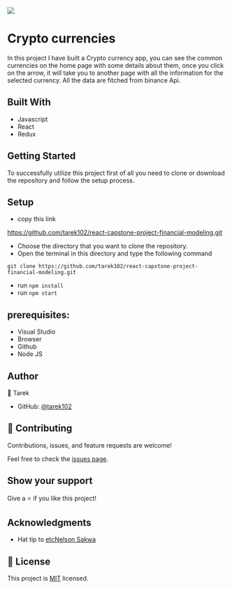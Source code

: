 ![](https://img.shields.io/badge/Microverse-blueviolet)

# Crypto currencies

In this project I have built a Crypto currency app, you can see the common currencies on the home page with some details about them, once you click on the arrow, it will take you to another page with all the information for the selected currency. All the data are fitched from binance Api.


## Built With

- Javascript
- React
- Redux


## Getting Started

To successfully utilize this project first of all you need to clone or download the repository and follow the setup process.

## Setup

- copy this link

https://github.com/tarek102/react-capstone-project-financial-modeling.git

- Choose the directory that you want to clone the repository.
- Open the terminal in this directory and type the following command

``` git clone https://github.com/tarek102/react-capstone-project-financial-modeling.git ```

- run  ``` npm install ```
- run ``` npm start ```


## prerequisites:
- Visual Studio
- Browser
- Github
- Node JS


## Author

👤 Tarek
- GitHub: [@tarek102](https://github.com/tarek102)


## 🤝 Contributing

Contributions, issues, and feature requests are welcome!

Feel free to check the [issues page](https://github.com/tarek102/react-capstone-project-financial-modeling/issues).

## Show your support

Give a ⭐️ if you like this project!

## Acknowledgments

- Hat tip to [etcNelson Sakwa](https://www.behance.net/sakwadesignstudio)  

## 📝 License

This project is [MIT](./LICENSE) licensed.
